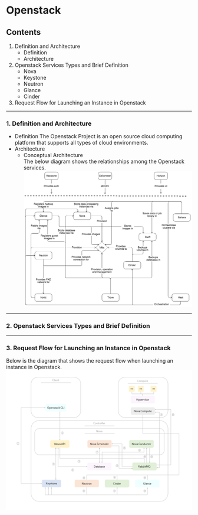 Openstack
=====
Contents
--------
1. Definition and Architecture
    * Definition
    * Architecture
2. Openstack Services Types and Brief Definition
    * Nova
    * Keystone
    * Neutron
    * Glance
    * Cinder
3. Request Flow for Launching an Instance in Openstack

---

### 1. Definition and Architecture
* Definition
    The Openstack Project is an open source cloud computing platform that supports all types of cloud environments.
* Architecture
    * Conceptual Architecture   
     The below diagram shows the relationships among the Openstack services.
    ![Conceptual Architecture](/Conceptual_Architecture.png) 

[//]: # (Successfuly uploaded image)

---

### 2. Openstack Services Types and Brief Definition
 
---

### 3. Request Flow for Launching an Instance in Openstack

Below is the diagram that shows the request flow when launching an instance in Openstack.
![Request Flow for Launching Instance](/Request_Flow_Diagram.PNG)
